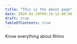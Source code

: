 ```yaml
---
title: "This is the about page"
date: 2020-02-28T09:19:12-08:00
draft: true
TableOfContents: true
---
```


Know everything about Rhino